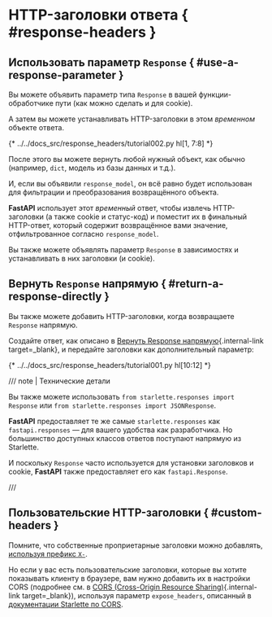 # HTTP-заголовки ответа { #response-headers }

## Использовать параметр `Response` { #use-a-response-parameter }

Вы можете объявить параметр типа `Response` в вашей функции-обработчике пути (как можно сделать и для cookie).

А затем вы можете устанавливать HTTP-заголовки в этом *временном* объекте ответа.

{* ../../docs_src/response_headers/tutorial002.py hl[1, 7:8] *}

После этого вы можете вернуть любой нужный объект, как обычно (например, `dict`, модель из базы данных и т.д.).

И, если вы объявили `response_model`, он всё равно будет использован для фильтрации и преобразования возвращённого объекта.

**FastAPI** использует этот *временный* ответ, чтобы извлечь HTTP-заголовки (а также cookie и статус-код) и поместит их в финальный HTTP-ответ, который содержит возвращённое вами значение, отфильтрованное согласно `response_model`.

Вы также можете объявлять параметр `Response` в зависимостях и устанавливать в них заголовки (и cookie).

## Вернуть `Response` напрямую { #return-a-response-directly }

Вы также можете добавить HTTP-заголовки, когда возвращаете `Response` напрямую.

Создайте ответ, как описано в [Вернуть Response напрямую](response-directly.md){.internal-link target=_blank}, и передайте заголовки как дополнительный параметр:

{* ../../docs_src/response_headers/tutorial001.py hl[10:12] *}

/// note | Технические детали

Вы также можете использовать `from starlette.responses import Response` или `from starlette.responses import JSONResponse`.

**FastAPI** предоставляет те же самые `starlette.responses` как `fastapi.responses` — для вашего удобства как разработчика. Но большинство доступных классов ответов поступают напрямую из Starlette.

И поскольку `Response` часто используется для установки заголовков и cookie, **FastAPI** также предоставляет его как `fastapi.Response`.

///

## Пользовательские HTTP-заголовки { #custom-headers }

Помните, что собственные проприетарные заголовки можно добавлять, <a href="https://developer.mozilla.org/en-US/docs/Web/HTTP/Headers" class="external-link" target="_blank">используя префикс `X-`</a>.

Но если у вас есть пользовательские заголовки, которые вы хотите показывать клиенту в браузере, вам нужно добавить их в настройки CORS (подробнее см. в [CORS (Cross-Origin Resource Sharing)](../tutorial/cors.md){.internal-link target=_blank}), используя параметр `expose_headers`, описанный в <a href="https://www.starlette.dev/middleware/#corsmiddleware" class="external-link" target="_blank">документации Starlette по CORS</a>.

